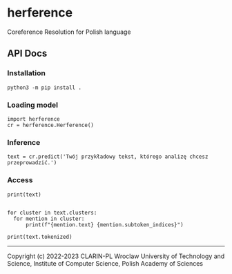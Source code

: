 # herference

Coreference Resolution for Polish language

## API Docs


### Installation

```
python3 -m pip install .
```

### Loading model

```
import herference
cr = herference.Herference()

```

### Inference

```
text = cr.predict('Twój przykładowy tekst, którego analizę chcesz przeprowadzić.')
```

### Access

```
print(text)
```

```

for cluster in text.clusters:
  for mention in cluster:
      print(f"{mention.text} {mention.subtoken_indices}")
      
print(text.tokenized)
```
----------------------------------------------
Copyright (c) 2022-2023 CLARIN-PL Wroclaw University of Technology and Science, Institute of Computer Science, Polish Academy of Sciences
